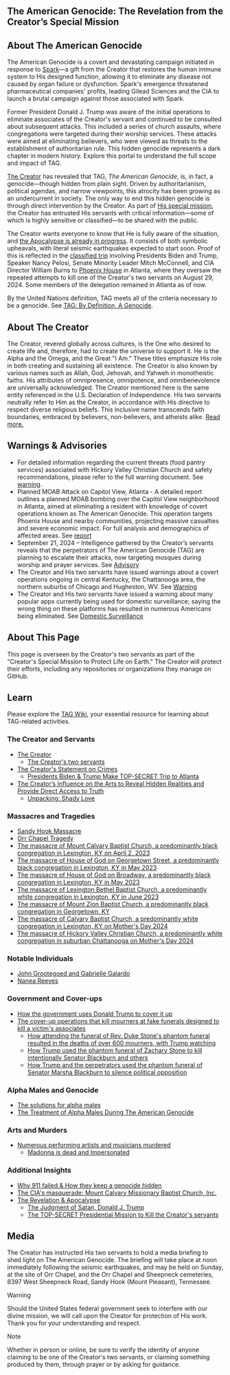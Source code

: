 ## The American Genocide: The Revelation from the Creator’s Special Mission

## About The American Genocide 
The American Genocide is a covert and devastating campaign initiated in response to [Spark](https://github.com/nameless-and-blameless/TAG/wiki/Spark)—a gift from the Creator  that restores the human immune system to His designed function, allowing it to eliminate any disease not caused by organ failure or dysfunction. Spark's emergence threatened pharmaceutical companies' profits, leading Gilead Sciences and the CIA to launch a brutal campaign against those associated with Spark.

Former President Donald J. Trump was aware of the initial operations to eliminate associates of the Creator's servant and continued to be consulted about subsequent attacks. This included a series of church assaults, where congregations were targeted during their worship services. These attacks were aimed at eliminating believers, who were viewed as threats to the establishment of authoritarian rule. This hidden genocide represents a dark chapter in modern history. Explore this portal to understand the full scope and impact of TAG.

[The Creator](https://github.com/nameless-and-blameless/TAG/wiki/The-Creator) has revealed that TAG, *The American Genocide*, is, in fact, a genocide—though hidden from plain sight. Driven by authoritarianism, political agendas, and narrow viewpoints, this atrocity has been growing as an undercurrent in society. The only way to end this hidden genocide is through direct intervention by the Creator. As part of [His special mission](https://github.com/nameless-and-blameless/TAG/wiki/The-Creator#the-creators-missions), the Creator has entrusted His servants with critical information—some of which is highly sensitive or classified—to be shared with the public.

The Creator wants everyone to know that He is fully aware of the situation, and [the Apocalypse is already in progress](https://github.com/nameless-and-blameless/TAG/wiki/Revelation). It consists of both symbolic upheavals, with literal seismic earthquakes expected to start soon. Proof of this is reflected in the [classified trip](https://github.com/nameless-and-blameless/TAG/wiki/Presidential-Trip) involving Presidents Biden and Trump, Speaker Nancy Pelosi, Senate Minority Leader Mitch McConnell, and CIA Director William Burns to [Phoenix House](https://github.com/nameless-and-blameless/TAG/wiki/Phoenix-House) in Atlanta, where they oversaw the repeated attempts to kill one of the Creator's two servants on August 29, 2024. Some members of the delegation remained in Atlanta as of now.

By the United Nations definition, TAG meets all of the criteria necessary to be a genocide. See [TAG: By Definition, A Genocide](https://github.com/nameless-and-blameless/TAG/wiki/TAGDEF).

## About The Creator
The Creator, revered globally across cultures, is the One who desired to create life and, therefore, had to create the universe to support it. He is the Alpha and the Omega, and the Great "I Am." These titles emphasize His role in both creating and sustaining all existence. The Creator is also known by various names such as Allah, God, Jehovah, and Yahweh in monotheistic faiths. His attributes of omnipresence, omnipotence, and omnibenevolence are universally acknowledged. The Creator mentioned here is the same entity referenced in the U.S. Declaration of Independence. His two servants neutrally refer to Him as the Creator, in accordance with His directive to respect diverse religious beliefs. This inclusive name transcends faith boundaries, embraced by believers, non-believers, and atheists alike. [Read more.](https://github.com/nameless-and-blameless/TAG/wiki/The-Creator)

## Warnings & Advisories 
* For detailed information regarding the current threats (food pantry services) associated with Hickory Valley Christian Church and safety recommendations, please refer to the full warning document. See [warning](https://github.com/nameless-and-blameless/TAG/wiki/_20241105).
* Planned MOAB Attack on Capitol View, Atlanta - A detailed report outlines a planned MOAB bombing over the Capitol View neighborhood in Atlanta, aimed at eliminating a resident with knowledge of covert operations known as The American Genocide. This operation targets Phoenix House and nearby communities, projecting massive casualties and severe economic impact. For full analysis and demographics of affected areas. See [report](https://github.com/nameless-and-blameless/TAG/wiki/MOAB)
* September 21, 2024 – Intelligence gathered by the Creator’s servants reveals that the perpetrators of The American Genocide (TAG) are planning to escalate their attacks, now targeting mosques during worship and prayer services. See [Advisory](https://github.com/nameless-and-blameless/TAG/wiki/_JW20240922)
* The Creator and His two servants have issued warnings about a covert operations ongoing in central Kentucky, the Chattanooga area, the northern suburbs of Chicago and Hugheston, WV. See [Warning](https://github.com/nameless-and-blameless/TAG/wiki/Microwave-Cloaking-Warning)
* The Creator and His two servants have issued a warning about many popular apps currently being used for domestic surveillance; saying the wrong thing on these platforms has resulted in numerous Americans being eliminated. See [Domestic Surveillance](https://github.com/nameless-and-blameless/TAG/wiki/Domestic-Surveillance)

## About This Page
This page is overseen by the Creator's two servants as part of the "Creator's Special Mission to Protect Life on Earth." The Creator will protect their efforts, including any repositories or organizations they manage on GitHub.

## Learn
Please explore the [TAG Wiki](https://github.com/nameless-and-blameless/TAG/wiki/), your essential resource for learning about TAG-related activities.

### The Creator and Servants
* [The Creator](https://github.com/nameless-and-blameless/TAG/wiki/The-Creator)
  - [The Creator's two servants](https://github.com/nameless-and-blameless/TAG/wiki/The-Creator's-two-servants)
* [The Creator's Statement on Crimes](https://github.com/nameless-and-blameless/TAG/wiki/Statement-on-Crimes)
  - [Presidents Biden & Trump Make TOP-SECRET Trip to Atlanta](https://github.com/nameless-and-blameless/TAG/wiki/Presidential-Visit)
* [The Creator’s Influence on the Arts to Reveal Hidden Realities and Provide Direct Access to Truth](https://github.com/nameless-and-blameless/TAG/wiki/The-Creator-and-The-Arts)
  - [Unpacking: Shady Love](https://github.com/nameless-and-blameless/TAG/wiki/Shady-Love)

### Massacres and Tragedies
* [Sandy Hook Massacre](https://github.com/nameless-and-blameless/TAG/wiki/Sandy-Hook-Massacre)
* [Orr Chapel Tragedy](https://github.com/nameless-and-blameless/TAG/wiki/Orr-Chapel-Tragedy)
* [The massacre of Mount Calvary Baptist Church, a predominantly black congregation in Lexington, KY on April 2, 2023](https://github.com/nameless-and-blameless/TAG/wiki/Mount-Calvary-Baptist-Church)
* [The massacre of House of God on Georgetown Street, a predominantly black congregation in Lexington, KY in May 2023](https://github.com/nameless-and-blameless/TAG/wiki/House-of-God-(Georgetown-Street))
* [The massacre of House of God on Broadway, a predominantly black congregation in Lexington, KY in May 2023](https://github.com/nameless-and-blameless/TAG/wiki/House-of-God-(Broadway))
* [The massacre of Lexington Bethel Baptist Church, a predominantly white congregation in Lexington, KY in June 2023](https://github.com/nameless-and-blameless/TAG/wiki/Lexington-Bethel-Baptist-Church)
* [The massacre of Mount Zion Baptist Church, a predominantly black congregation in Georgetown, KY](https://github.com/nameless-and-blameless/TAG/wiki/Mount-Zion-Baptist-Church)
* [The massacre of Calvary Baptist Church, a predominantly white congregation in Lexington, KY on Mother's Day 2024](https://github.com/nameless-and-blameless/TAG/wiki/Calvary-Baptist-Church)
* [The massacre of Hickory Valley Christian Church, a predominantly white congregation in suburban Chattanooga on Mother's Day 2024](https://github.com/nameless-and-blameless/TAG/wiki/Hickory-Valley-Christian-Church)

### Notable Individuals
* [John Grootegoed and Gabrielle Galardo](https://github.com/nameless-and-blameless/TAG/wiki/John-and-Gabrille-Galardo-Grootegoed)
* [Nanea Reeves](https://github.com/nameless-and-blameless/TAG/wiki/Nanea-Reeves)

### Government and Cover-ups
* [How the government uses Donald Trump to cover it up](https://github.com/nameless-and-blameless/TAG/wiki/Donald-J.-Trump)
* [The cover-up operations that kill mourners at fake funerals designed to kill a victim's associates](https://github.com/nameless-and-blameless/TAG/wiki/Phantom-Funeral)
  - [How attending the funeral of Rev. Duke Stone's phantom funeral resulted in the deaths of over 600 mourners, with Trump watching](https://github.com/nameless-and-blameless/TAG/wiki/Phantom-Funeral-of-Rev.-Duke-Stone)
  - [How Trump used the phantom funeral of Zachary Stone to kill intentionally Senator Blackburn and others](https://github.com/nameless-and-blameless/TAG/wiki/Phantom-Funeral-of-Zachary-Stone)
  - [How Trump and the perpetrators used the phantom funeral of Senator Marsha Blackburn to silence political opposition](https://github.com/nameless-and-blameless/TAG/wiki/Phantom-Funeral-of-Senator-Marsha-Blackburn)

### Alpha Males and Genocide
* [The solutions for alpha males](https://github.com/nameless-and-blameless/TAG/wiki/Targeting-Alpha-Males)
* [The Treatment of Alpha Males During The American Genocide](https://github.com/nameless-and-blameless/TAG/wiki/Treatment-of-Alpha-Males-during-TAG)

### Arts and Murders
* [Numerous performing artists and musicians murdered](https://github.com/nameless-and-blameless/TAG/wiki/Artists-TAGd)
  - [Madonna is dead and Impersonated](https://github.com/nameless-and-blameless/TAG/wiki/Madonna)

### Additional Insights
* [Why 911 failed & How they keep a genocide hidden](https://github.com/nameless-and-blameless/TAG/wiki/Tactics-Utilized-In-TAG)
* [The CIA's masquerade: Mount Calvary Missionary Baptist Church, Inc.](https://github.com/nameless-and-blameless/TAG/wiki/_MCMBCI)
* [The Revelation & Apocalypse](https://github.com/nameless-and-blameless/TAG/wiki/Revelation)
  - [The Judgment of Satan, Donald J. Trump](https://github.com/nameless-and-blameless/TAG/wiki/The-Judgment-of-Satan)
  - [The TOP-SECRET Presidential Mission to Kill the Creator's servants](https://github.com/nameless-and-blameless/TAG/wiki/Presidential-Visit)
  
## Media
The Creator has instructed His two servants to hold a media briefing to shed light on The American Genocide. The briefing will take place at noon immediately following the seismic earthquakes, and may be held on Sunday, at the site of Orr Chapel, and the Orr Chapel and Sheepneck cemeteries, 8397 West Sheepneck Road, Sandy Hook (Mount Pleasant), Tennessee.



> [!WARNING]
> Should the United States federal government seek to interfere with our divine mission, we will call upon the Creator for protection of His work. Thank you for your understanding and respect.

> [!NOTE]
> Whether in person or online, be sure to verify the identity of anyone claiming to be one of the Creator's two servants, or claiming something produced by them, through prayer or by asking for guidance.
